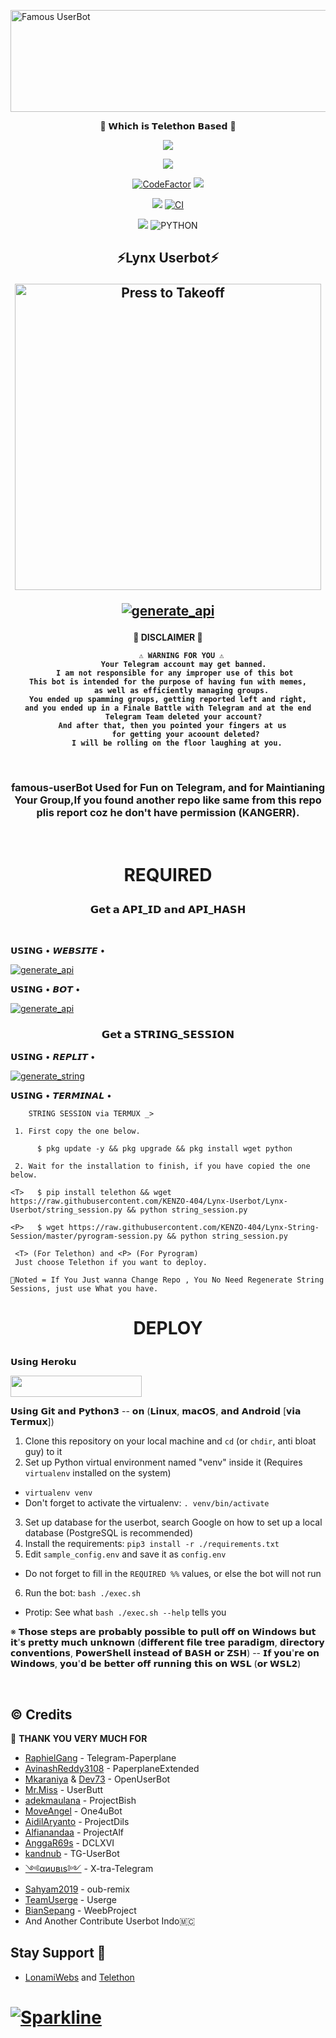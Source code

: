 <a href="https://cooltext.com"><img src="https://images.cooltext.com/5513591.gif" width="654" height="163" alt="Famous UserBot" /></a>
<p align="center"> 🚀 𝗪𝗵𝗶𝗰𝗵 𝗶𝘀 𝗧𝗲𝗹𝗲𝘁𝗵𝗼𝗻 𝗕𝗮𝘀𝗲𝗱 🚀</p>
<p align="center">
  <a href="https://github.com/famous-Crew/famous-userBot/fork"><img src="https://img.shields.io/github/forks/famous-Crew/famous-userBot?label=Fork&style=social"></a>
  </p>
<p align="center">
  <a href="https://github.com/famous-Crew/famous-userBot"><img src="https://img.shields.io/github/stars/famous-Crew/famous-userBot?style=social"></a>
  </p>

<p align="center">
<a href="https://www.codefactor.io/repository/github/famous-Crew/famous-userBot"><img src="https://www.codefactor.io/repository/github/famous-Crew/famous-userBot/badge" alt="CodeFactor" /></a>
<a href="https://www.codacy.com/gh/famous-Crew/famous-userBot/dashboard?utm_source=github.com&amp;utm_medium=referral&amp;utm_content=famous-Crew/famous-userBot&amp;utm_campaign=Badge_Grade"><img src="https://app.codacy.com/project/badge/Grade/a92b6d96ed1e4f2fa0a4d03e28894921"/></a>
</p>

<p align="center">
 <a href="https://img.shields.io/github/repo-size/famous-Crew/famous-userBot?&style=plastic&logo=github"
[![GitHub issues](https://img.shields.io/github/issues/famous-Crew/famous-userBot?&style=plastic&logo=github)](https://github.com/KENZO-404/Lynx-Userbot/issues)
[![GitHub commit activity](https://img.shields.io/github/commit-activity/m/famous-Crew/famous-userBot?&style=plastic&logo=github)](https://github.com/famous-Crew/famous-userBot/graphs/commit-activity)
[![GitHub contributors](https://img.shields.io/github/contributors/famous-Crew/famous-userBot?&style=plastic&logo=github)](https://GitHub.com/famous-Crew/famous-userBot/graphs/contributors/)
[![PR Open](https://img.shields.io/github/issues-pr/famous-Crew/famous-userBot?&style=plastic&logo=github)](https://github.com/famous-Crew/famous-userBot/pulls)
[![PR Closed](https://img.shields.io/github/issues-pr-closed/famous-Crew/famous-userBot?&style=plastic&logo=github)](https://github.com/famous-Crew/famous-userBot/pulls?q=is:closed)
</p>

<p align="center">
<a href="https://github.com/famous-Crew/famous-userBot/commits/famous-userBot"><img src="https://img.shields.io/github/last-commit/famous-Crew/famous-userBot?color=ff69b4&logo=github&logoColor=ff69b4&style=for-the-badge" /></a>
<a href="https://github.com/famous-Crew/famous-userBot/actions/workflows/main.yml"><img src="https://img.shields.io/github/workflow/status/famous-Crew/famous-userBot/pylint/famous-userBot?style=for-the-badge&logo=github-actions&logoColor=aqua" alt="CI" /></a>
</p>
<p align="center">
<a href="https://pypi.org/project/Telethon/"><img src="https://img.shields.io/pypi/v/telethon?color=important&label=telethon&logo=python&logoColor=brightgreen&style=for-the-badge" /></a>
<img alt="PYTHON" src="https://img.shields.io/badge/PYTHON-v3.9.5-white?style=for-the-badge&logo=appveyor"/>
</p>

<h2 align="center">
⚡Lynx Userbot⚡
</p>

<p align="center">
<a href = "https://heroku.com/deploy?template=https://github.com/famous-Crew/famous-userBot/tree/famous-userBot"><img src="https://telegra.ph/file/f3c656862a017f945c0bc.png" alt="Press to Takeoff" width="490px"></a>
</p>
<p align="center">
<a href="https://github.com/famous-Crew/famous-userBot/blob/famous-userBot/LICENSE"><img src="https://img.shields.io/badge/LICENSE_UNDER-Raphielscape_Public_License_v1.d-yellow?style=for-the-badge&logo=github&logoColor=yellow" alt="generate_api"></a>
</p>

<h4 align="center"> 🚫 DISCLAIMER 🚫 </p>

```
      ⚠️ WARNING FOR YOU ⚠️
       Your Telegram account may get banned.
   I am not responsible for any improper use of this bot
This bot is intended for the purpose of having fun with memes,
      as well as efficiently managing groups.
You ended up spamming groups, getting reported left and right,
and you ended up in a Finale Battle with Telegram and at the end
       Telegram Team deleted your account?
  And after that, then you pointed your fingers at us
        for getting your acoount deleted?
    I will be rolling on the floor laughing at you.
```

<br>

<h3 align="center">famous-userBot Used for Fun on Telegram, and for Maintianing Your Group,If you found another repo like same from this repo plis report coz he don't have permission (KANGERR).</h3>
<p align="center">&nbsp;</p>

<h1 align="center"> REQUIRED </p>

### <p align="center"> 𝗚𝗲𝘁 𝗮 𝗔𝗣𝗜_𝗜𝗗 𝗮𝗻𝗱 𝗔𝗣𝗜_𝗛𝗔𝗦𝗛 </p>
<br>

<p align="left"> 𝗨𝗦𝗜𝗡𝗚 • 𝙒𝙀𝘽𝙎𝙄𝙏𝙀 • </p>

<p align="left">
<a href="https://my.telegram.org"><img src="https://img.shields.io/badge/generate_api_id-via_web-red?style=for-the-badge&logo=repl.it" alt="generate_api" /></a>
</p>

<p align="left"> 𝗨𝗦𝗜𝗡𝗚 • 𝘽𝙊𝙏 • </p>

<p align="left">
<a href="https://t.me/MyTelegramDotOrg"><img src="https://img.shields.io/badge/generate_api_id-via_bot-green?style=for-the-badge&logo=repl.it" alt="generate_api" /></a>
</p>


### <p align="center"> 𝗚𝗲𝘁 𝗮 𝗦𝗧𝗥𝗜𝗡𝗚_𝗦𝗘𝗦𝗦𝗜𝗢𝗡 </p>


<p align="left"> 𝗨𝗦𝗜𝗡𝗚 • 𝙍𝙀𝙋𝙇𝙄𝙏 • </p>

<p align="left">
<a href="https://replit.com/@KENZO404/Lynx-String-Session#main.py"><img src="https://img.shields.io/badge/generate_string_session-via_replit-purple?style=for-the-badge&logo=repl.it" alt="generate_string" /></a>
</p>

<p align="left"> 𝗨𝗦𝗜𝗡𝗚 • 𝙏𝙀𝙍𝙈𝙄𝙉𝘼𝙇 • </p>

```
    STRING SESSION via TERMUX _>

 1. First copy the one below.

      $ pkg update -y && pkg upgrade && pkg install wget python

 2. Wait for the installation to finish, if you have copied the one below.

<T>   $ pip install telethon && wget https://raw.githubusercontent.com/KENZO-404/Lynx-Userbot/Lynx-Userbot/string_session.py && python string_session.py

<P>   $ wget https://raw.githubusercontent.com/KENZO-404/Lynx-String-Session/master/pyrogram-session.py && python string_session.py

 <T> (For Telethon) and <P> (For Pyrogram)
 Just choose Telethon if you want to deploy.

📌Noted = If You Just wanna Change Repo , You No Need Regenerate String Sessions, just use What you have.

```

### <h1 align="center"> DEPLOY </p>

<p align="left"> 𝗨𝘀𝗶𝗻𝗴 𝗛𝗲𝗿𝗼𝗸𝘂 </p> <p align="left"><a href="https://ganosecteam.my.id/"><img src="https://img.shields.io/badge/Don't%20Click%20Bro%20,%20Will be Ban-Purple?style=flat&logo=heroku" width="210" height="34.45" /></a></p>

 𝗨𝘀𝗶𝗻𝗴 𝗚𝗶𝘁 𝗮𝗻𝗱 𝗣𝘆𝘁𝗵𝗼𝗻𝟯 -- 𝗼𝗻 (𝗟𝗶𝗻𝘂𝘅, 𝗺𝗮𝗰𝗢𝗦, 𝗮𝗻𝗱 𝗔𝗻𝗱𝗿𝗼𝗶𝗱 [𝘃𝗶𝗮 𝗧𝗲𝗿𝗺𝘂𝘅])
1. Clone this repository on your local machine and `cd` (or `chdir`, anti bloat guy) to it
2. Set up Python virtual environment named "venv" inside it (Requires `virtualenv` installed on the system)
  - `virtualenv venv`
  - Don't forget to activate the virtualenv: `. venv/bin/activate`
3. Set up database for the userbot, search Google on how to set up a local database (PostgreSQL is recommended)
4. Install the requirements: `pip3 install -r ./requirements.txt`
5. Edit `sample_config.env` and save it as `config.env`
  - Do not forget to fill in the `REQUIRED %%` values, or else the bot will not run
6. Run the bot: `bash ./exec.sh`
  - Protip: See what `bash ./exec.sh --help` tells you

 ※ 𝗧𝗵𝗼𝘀𝗲 𝘀𝘁𝗲𝗽𝘀 𝗮𝗿𝗲 𝗽𝗿𝗼𝗯𝗮𝗯𝗹𝘆 𝗽𝗼𝘀𝘀𝗶𝗯𝗹𝗲 𝘁𝗼 𝗽𝘂𝗹𝗹 𝗼𝗳𝗳 𝗼𝗻 𝗪𝗶𝗻𝗱𝗼𝘄𝘀 𝗯𝘂𝘁 𝗶𝘁'𝘀 𝗽𝗿𝗲𝘁𝘁𝘆 𝗺𝘂𝗰𝗵 𝘂𝗻𝗸𝗻𝗼𝘄𝗻 (𝗱𝗶𝗳𝗳𝗲𝗿𝗲𝗻𝘁 𝗳𝗶𝗹𝗲 𝘁𝗿𝗲𝗲 𝗽𝗮𝗿𝗮𝗱𝗶𝗴𝗺, 𝗱𝗶𝗿𝗲𝗰𝘁𝗼𝗿𝘆 𝗰𝗼𝗻𝘃𝗲𝗻𝘁𝗶𝗼𝗻𝘀, 𝗣𝗼𝘄𝗲𝗿𝗦𝗵𝗲𝗹𝗹 𝗶𝗻𝘀𝘁𝗲𝗮𝗱 𝗼𝗳 𝗕𝗔𝗦𝗛 𝗼𝗿 𝗭𝗦𝗛) -- 𝗜𝗳 𝘆𝗼𝘂'𝗿𝗲 𝗼𝗻 𝗪𝗶𝗻𝗱𝗼𝘄𝘀, 𝘆𝗼𝘂'𝗱 𝗯𝗲 𝗯𝗲𝘁𝘁𝗲𝗿 𝗼𝗳𝗳 𝗿𝘂𝗻𝗻𝗶𝗻𝗴 𝘁𝗵𝗶𝘀 𝗼𝗻 𝗪𝗦𝗟 (𝗼𝗿 𝗪𝗦𝗟𝟮)


<br>
</p>


## © Credits 

 🙏 **THANK YOU VERY MUCH FOR**

*   [RaphielGang](https://github.com/RaphielGang) - Telegram-Paperplane
*   [AvinashReddy3108](https://github.com/AvinashReddy3108) - PaperplaneExtended
*   [Mkaraniya](https://github.com/mkaraniya) & [Dev73](https://github.com/Devp73) - OpenUserBot
*   [Mr.Miss](https://github.com/keselekpermen69) - UserButt
*   [adekmaulana](https://github.com/adekmaulana) - ProjectBish
*   [MoveAngel](https://github.com/MoveAngel) - One4uBot
*   [AidilAryanto](https://github.com/aidilaryanto) - ProjectDils 
*   [Alfianandaa](https://github.com/alfianandaa/ProjectAlf) - ProjectAlf
*   [AnggaR69s](https://github.com/GengKapak/DCLXVI) - DCLXVI
*   [kandnub](https://github.com/kandnub) - TG-UserBot
*   [༺αиυвιѕ༻](https://github.com/Dark-Princ3) - X-tra-Telegram
*   [Sahyam2019](https://github.com/sahyam2019/oub-remix) - oub-remix
*   [TeamUserge](https://github.com/UsergeTeam/Userge) - Userge
*   [BianSepang](https://github.com/BianSepang/WeebProject) - WeebProject
*   And Another Contribute Userbot Indo🇲🇨


## Stay Support 🚀
* [LonamiWebs](https://github.com/LonamiWebs/) and [Telethon](https://github.com/LonamiWebs/Telethon)
# [![Sparkline](https://stars.medv.io/Lonamiwebs/telethon.svg)](https://stars.medv.io/Lonamiwebs/telethon)
